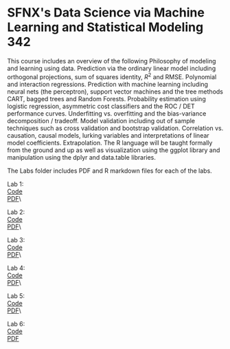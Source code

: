 # SFNX's Data Science via Machine Learning and Statistical Modeling 342

This course includes an overview of the following
Philosophy of modeling and learning using data. Prediction via the ordinary linear model including orthogonal projections, sum of squares identity, $R^2$ and RMSE. Polynomial and interaction regressions. Prediction with machine learning including neural nets (the perceptron), support vector machines and the tree methods CART, bagged trees and Random Forests. Probability estimation using logistic regression, asymmetric cost classifiers and the ROC / DET performance curves. Underfitting vs. overfitting and the bias-variance decomposition / tradeoff. Model validation including out of sample techniques such as cross validation and bootstrap validation. Correlation vs. causation, causal models, lurking variables and interpretations of linear model coefficients. Extrapolation. The R language will be taught formally from the ground and up  as well as visualization using the ggplot library and manipulation using the dplyr and data.table libraries.

The Labs folder includes PDF and R markdown files for each of the labs.

Lab 1:\
[Code](https://github.com/sfnxboy/Data-Science-via-ML-and-SM-342/blob/main/Labs/lab01AmirElTabakh.rmd)\
[PDF](https://github.com/sfnxboy/Data-Science-via-ML-and-SM-342/blob/main/Labs/lab01AmirElTabakh.pdf)\

Lab 2:\
[Code](https://github.com/sfnxboy/Data-Science-via-ML-and-SM-342/blob/main/Labs/lab02AmirElTabakh.Rmd)\
[PDF](https://github.com/sfnxboy/Data-Science-via-ML-and-SM-342/blob/main/Labs/342%20Lab2.pdf)\

Lab 3:\
[Code](https://github.com/sfnxboy/Data-Science-via-ML-and-SM-342/blob/main/Labs/lab03AmirElTabakh.Rmd)\
[PDF](https://github.com/sfnxboy/Data-Science-via-ML-and-SM-342/blob/main/Labs/342_Lab_3.pdf)\

Lab 4:\
[Code](https://github.com/sfnxboy/Data-Science-via-ML-and-SM-342/blob/main/Labs/Lab_04_Amir%20ElTabakh.Rmd)\
[PDF](https://github.com/sfnxboy/Data-Science-via-ML-and-SM-342/blob/main/Labs/Lab_04_Amir%20ElTabakh.Rmd)\

Lab 5:\
[Code](https://github.com/sfnxboy/Data-Science-via-ML-and-SM-342/blob/main/Labs/Lab05AmirElTabakh.Rmd)\
[PDF](https://github.com/sfnxboy/Data-Science-via-ML-and-SM-342/blob/main/Labs/Lab05AmirElTabakh.pdf)\

Lab 6:\
[Code](https://github.com/sfnxboy/Data-Science-via-ML-and-SM-342/blob/main/Labs/Lab06.Rmd)\
[PDF](https://github.com/sfnxboy/Data-Science-via-ML-and-SM-342/blob/main/Labs/Lab06.pdf)
